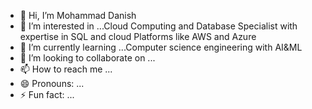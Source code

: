 - 👋 Hi, I’m Mohammad Danish
- 👀 I’m interested in ...Cloud Computing and Database Specialist with expertise in SQL and cloud Platforms like AWS and Azure
- 🌱 I’m currently learning ...Computer science engineering with AI&ML
- 💞️ I’m looking to collaborate on ...
- 📫 How to reach me ...
- 😄 Pronouns: ...
- ⚡ Fun fact: ...

<!---
mohammad378/mohammad378 is a ✨ special ✨ repository because its `README.md` (this file) appears on your GitHub profile.
You can click the Preview link to take a look at your changes.
--->
